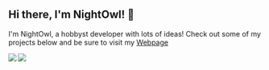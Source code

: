 ## Hi there, I'm NightOwl! 👋

I'm NightOwl, a hobbyst developer with lots of ideas!
Check out some of my projects below and be sure to visit my [Webpage](htpp://nightowl.com.pl)

<img align="left" src="https://github-readme-stats.vercel.app/api?username=NightOwlDevelopment&count_private=true&line_height=21&show_icons=true&hide_border=true&theme=dracula"/>
<img align="left" src="https://github-readme-stats.vercel.app/api/top-langs/?username=NightOwlDevelopment&layout=compact&card_width=250&hide_border=true&theme=dracula"/>
 <img src="https://komarev.com/ghpvc/?username=NightOwlDevelopment&style=flat-square&color=blue" alt=""/>
